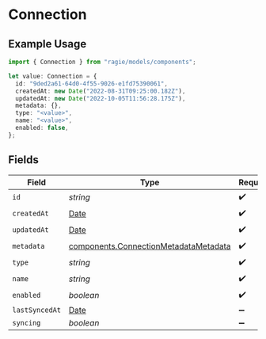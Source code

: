 # Connection

## Example Usage

```typescript
import { Connection } from "ragie/models/components";

let value: Connection = {
  id: "9ded2a61-64d0-4f55-9026-e1fd75390061",
  createdAt: new Date("2022-08-31T09:25:00.182Z"),
  updatedAt: new Date("2022-10-05T11:56:28.175Z"),
  metadata: {},
  type: "<value>",
  name: "<value>",
  enabled: false,
};
```

## Fields

| Field                                                                                          | Type                                                                                           | Required                                                                                       | Description                                                                                    |
| ---------------------------------------------------------------------------------------------- | ---------------------------------------------------------------------------------------------- | ---------------------------------------------------------------------------------------------- | ---------------------------------------------------------------------------------------------- |
| `id`                                                                                           | *string*                                                                                       | :heavy_check_mark:                                                                             | N/A                                                                                            |
| `createdAt`                                                                                    | [Date](https://developer.mozilla.org/en-US/docs/Web/JavaScript/Reference/Global_Objects/Date)  | :heavy_check_mark:                                                                             | N/A                                                                                            |
| `updatedAt`                                                                                    | [Date](https://developer.mozilla.org/en-US/docs/Web/JavaScript/Reference/Global_Objects/Date)  | :heavy_check_mark:                                                                             | N/A                                                                                            |
| `metadata`                                                                                     | [components.ConnectionMetadataMetadata](../../models/components/connectionmetadatametadata.md) | :heavy_check_mark:                                                                             | N/A                                                                                            |
| `type`                                                                                         | *string*                                                                                       | :heavy_check_mark:                                                                             | N/A                                                                                            |
| `name`                                                                                         | *string*                                                                                       | :heavy_check_mark:                                                                             | N/A                                                                                            |
| `enabled`                                                                                      | *boolean*                                                                                      | :heavy_check_mark:                                                                             | N/A                                                                                            |
| `lastSyncedAt`                                                                                 | [Date](https://developer.mozilla.org/en-US/docs/Web/JavaScript/Reference/Global_Objects/Date)  | :heavy_minus_sign:                                                                             | N/A                                                                                            |
| `syncing`                                                                                      | *boolean*                                                                                      | :heavy_minus_sign:                                                                             | N/A                                                                                            |